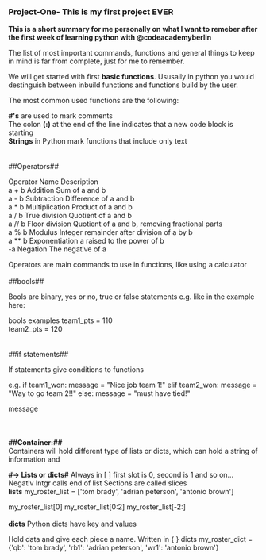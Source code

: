 ### Project-One- This is my first project EVER ###

**This is a short summary for me personally on what I want to remeber after the first week of learning python with @codeacademyberlin**<br />


The list of most important commands, functions and general things to keep in mind is far from complete, just for me to remember. <br />


We will get started with first **basic functions**. Ususally in python you would destinguish between inbuild functions and functions build by the user. <br />

The most common used functions are the following:

   **#'s** are used to mark comments <br />
   The colon **(:)** at the end of the line indicates that a new code block is starting <br />
   **Strings** in Python mark functions that include only text <br />
<br />
<br />
##Operators##

Operator	  Name	                Description <br />
a + b	      Addition	            Sum of a and b <br />
a - b	      Subtraction	          Difference of a and b <br />
a * b	      Multiplication	      Product of a and b <br />
a / b	      True division	        Quotient of a and b <br />
a // b	    Floor division	      Quotient of a and b, removing fractional parts <br />
a % b	      Modulus	              Integer remainder after division of a by b <br />
a ** b	    Exponentiation	      a raised to the power of b <br />
-a	        Negation	            The negative of a <br />

Operators are main commands to use in functions, like using a calculator
<br />
<br />
##bools##

Bools are binary, yes or no, true or false statements e.g. like in the example here:

bools examples
team1_pts = 110 <br />
team2_pts = 120 <br />
<br />
<br />
##if statements##

If statements give conditions to functions

e.g.
if team1_won:
  message = "Nice job team 1!"
elif team2_won:
  message = "Way to go team 2!!"
else:
  message = "must have tied!"

message
<br />
<br />
<br />
<br />
**##Container:##**
<br />
Containers will hold different type of lists or dicts, which can hold a string of information and 

**#-> Lists or dicts#**
Always in [ ]    first slot is 0, second is 1 and so on…
                          Negativ Intgr calls end of list 
Sections are called slices
<br />
**lists**
my_roster_list = ['tom brady', 'adrian peterson', 'antonio brown']

my_roster_list[0]
my_roster_list[0:2]
my_roster_list[-2:]
<br />
<br />
**dicts** 
Python dicts have key and values

Hold data and give each piece a name. Written in { } 
dicts
my_roster_dict = {'qb': 'tom brady',
                  'rb1': 'adrian peterson',
                  'wr1': 'antonio brown'}
